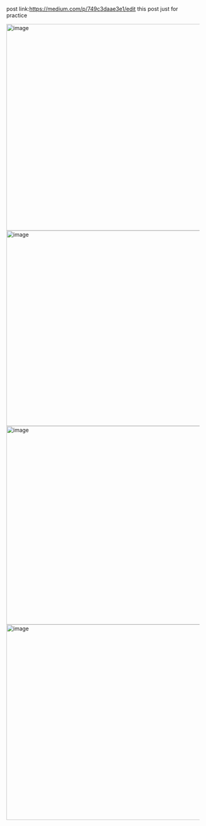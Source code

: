 post link:https://medium.com/p/749c3daae3e1/edit  this post just for practice



<img width="870" height="539" alt="image" src="https://github.com/user-attachments/assets/276bf510-2943-47fb-be51-e455dc2db2d5" />

<img width="823" height="510" alt="image" src="https://github.com/user-attachments/assets/98ba8407-2906-4fe8-a69d-12be15479740" />

<img width="862" height="518" alt="image" src="https://github.com/user-attachments/assets/0e2569ae-dade-4d5f-8d79-0844ea1c8ec7" />

<img width="873" height="510" alt="image" src="https://github.com/user-attachments/assets/ef8431eb-d6c2-4207-999f-716299b187e4" />

